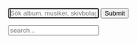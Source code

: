 <div class="container">
	<div class="columns">
		<div class="column col-6">
		<form class="searchform" action="/sok" method="get">
		<input type="text" id="lunr" class="form-input searchfield" placeholder="Sök album, musiker, skivbolag, taggar..." autofocus>
		<input type="submit" class="invisible">
		</form>
		</div>
		<div class="column col-6">
			<p class="searchcount"></p>
		</div>
	</div>
</div>





<!-- Html Elements for Search -->
<div id="search-container">
  
<input type="text" id="search-input" placeholder="search...">

<ul id="results-container"></ul>

</div>

<!-- Script pointing to search-script.js -->
<script src="js/lunr-2.3.9.js" type="text/javascript"></script>

<!-- Configuration -->
<script>
  
var idx = lunr(function () {
  this.field('title')
  this.field('body')

  this.add({
    "title": "Twelfth-Night",
    "body": "If music be the food of love, play on: Give me excess of it…",
    "author": "William Shakespeare",
    "id": "1"
  })
})  

idx.search("love")
  
SimpleJekyllSearch({

  searchInput: document.getElementById('search-input'),
  
  resultsContainer: document.getElementById('results-container'),
  
  json: 'search.json'
  
})

</script>
